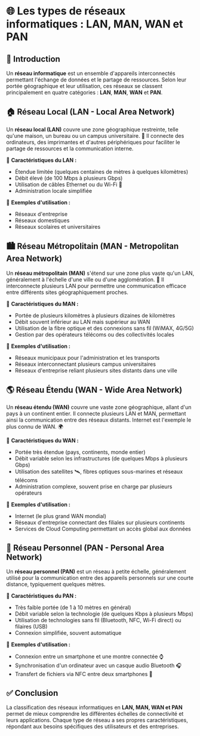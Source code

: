 # 🌐 Les types de réseaux informatiques : LAN, MAN, WAN et PAN

## 🚀 Introduction

Un **réseau informatique** est un ensemble d'appareils interconnectés permettant l'échange de données et le partage de ressources. Selon leur portée géographique et leur utilisation, ces réseaux se classent principalement en quatre catégories : **LAN**, **MAN**, **WAN** et **PAN**.

## 🏠 Réseau Local (LAN - Local Area Network)

Un **réseau local (LAN)** couvre une zone géographique restreinte, telle qu'une maison, un bureau ou un campus universitaire. 🏢 Il connecte des ordinateurs, des imprimantes et d'autres périphériques pour faciliter le partage de ressources et la communication interne. 

🔹 **Caractéristiques du LAN :**
- Étendue limitée (quelques centaines de mètres à quelques kilomètres)
- Débit élevé (de 100 Mbps à plusieurs Gbps)
- Utilisation de câbles Ethernet ou du Wi-Fi 📶
- Administration locale simplifiée

🔹 **Exemples d'utilisation :**
- Réseaux d'entreprise
- Réseaux domestiques
- Réseaux scolaires et universitaires

## 🏙️ Réseau Métropolitain (MAN - Metropolitan Area Network)

Un **réseau métropolitain (MAN)** s'étend sur une zone plus vaste qu'un LAN, généralement à l'échelle d'une ville ou d'une agglomération. 🌆 Il interconnecte plusieurs LAN pour permettre une communication efficace entre différents sites géographiquement proches.

🔹 **Caractéristiques du MAN :**
- Portée de plusieurs kilomètres à plusieurs dizaines de kilomètres
- Débit souvent inférieur au LAN mais supérieur au WAN
- Utilisation de la fibre optique et des connexions sans fil (WiMAX, 4G/5G)
- Gestion par des opérateurs télécoms ou des collectivités locales

🔹 **Exemples d'utilisation :**
- Réseaux municipaux pour l'administration et les transports
- Réseaux interconnectant plusieurs campus universitaires
- Réseaux d'entreprise reliant plusieurs sites distants dans une ville

## 🌎 Réseau Étendu (WAN - Wide Area Network)

Un **réseau étendu (WAN)** couvre une vaste zone géographique, allant d'un pays à un continent entier. Il connecte plusieurs LAN et MAN, permettant ainsi la communication entre des réseaux distants. Internet est l'exemple le plus connu de WAN. 🌍

🔹 **Caractéristiques du WAN :**
- Portée très étendue (pays, continents, monde entier)
- Débit variable selon les infrastructures (de quelques Mbps à plusieurs Gbps)
- Utilisation des satellites 🛰️, fibres optiques sous-marines et réseaux télécoms
- Administration complexe, souvent prise en charge par plusieurs opérateurs

🔹 **Exemples d'utilisation :**
- Internet (le plus grand WAN mondial)
- Réseaux d'entreprise connectant des filiales sur plusieurs continents
- Services de Cloud Computing permettant un accès global aux données

## 📱 Réseau Personnel (PAN - Personal Area Network)

Un **réseau personnel (PAN)** est un réseau à petite échelle, généralement utilisé pour la communication entre des appareils personnels sur une courte distance, typiquement quelques mètres.

🔹 **Caractéristiques du PAN :**
- Très faible portée (de 1 à 10 mètres en général)
- Débit variable selon la technologie (de quelques Kbps à plusieurs Mbps)
- Utilisation de technologies sans fil (Bluetooth, NFC, Wi-Fi direct) ou filaires (USB)
- Connexion simplifiée, souvent automatique

🔹 **Exemples d'utilisation :**
- Connexion entre un smartphone et une montre connectée ⌚
- Synchronisation d'un ordinateur avec un casque audio Bluetooth 🎧
- Transfert de fichiers via NFC entre deux smartphones 📲

## ✅ Conclusion

La classification des réseaux informatiques en **LAN, MAN, WAN et PAN** permet de mieux comprendre les différentes échelles de connectivité et leurs applications. Chaque type de réseau a ses propres caractéristiques, répondant aux besoins spécifiques des utilisateurs et des entreprises.

